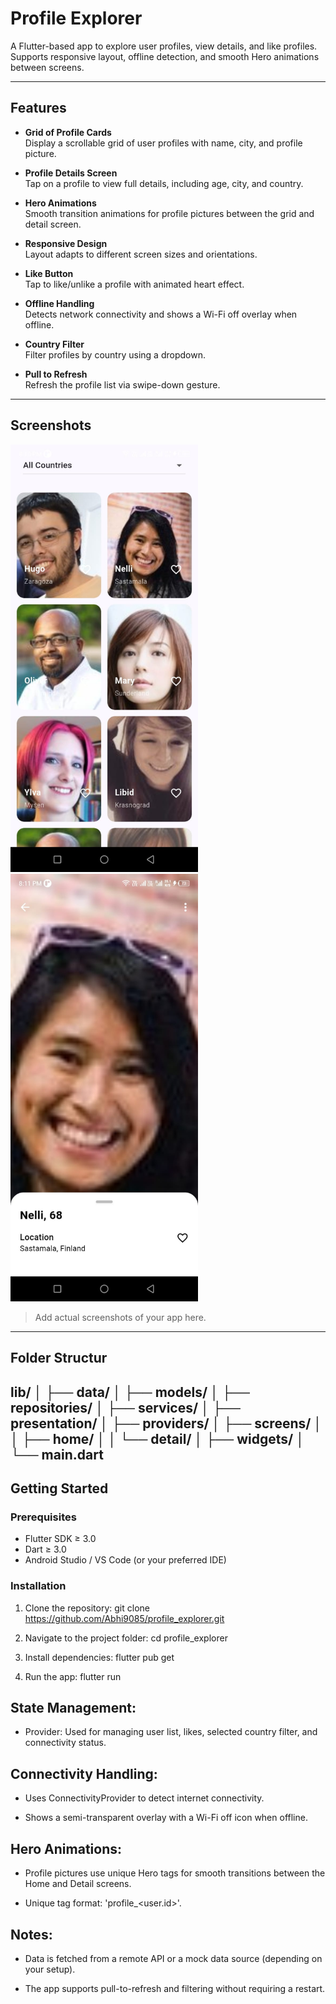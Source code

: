 # Profile Explorer

A Flutter-based app to explore user profiles, view details, and like profiles. Supports responsive layout, offline detection, and smooth Hero animations between screens.

---

## Features

- **Grid of Profile Cards**  
  Display a scrollable grid of user profiles with name, city, and profile picture.

- **Profile Details Screen**  
  Tap on a profile to view full details, including age, city, and country.

- **Hero Animations**  
  Smooth transition animations for profile pictures between the grid and detail screen.

- **Responsive Design**  
  Layout adapts to different screen sizes and orientations.

- **Like Button**  
  Tap to like/unlike a profile with animated heart effect.

- **Offline Handling**  
  Detects network connectivity and shows a Wi-Fi off overlay when offline.

- **Country Filter**  
  Filter profiles by country using a dropdown.

- **Pull to Refresh**  
  Refresh the profile list via swipe-down gesture.

---

## Screenshots
<img src="home_screen.jpg" alt="Home Screen" width="300" />
<img src="detail_screen.jpg" alt="Detail Screen" width="300" />
  

> Add actual screenshots of your app here.

---
## Folder Structur

lib/
│
├── data/
│   ├── models/
│   ├── repositories/
│   ├── services/
│
├── presentation/
│   ├── providers/
│   ├── screens/
│   │   ├── home/
│   │   └── detail/
│   ├── widgets/
│
└── main.dart
---

## Getting Started

### Prerequisites

- Flutter SDK ≥ 3.0
- Dart ≥ 3.0
- Android Studio / VS Code (or your preferred IDE)

### Installation

1. Clone the repository:
git clone https://github.com/Abhi9085/profile_explorer.git

2. Navigate to the project folder:
cd profile_explorer

3. Install dependencies:
flutter pub get

4. Run the app:
flutter run

## State Management:

- Provider: Used for managing user list, likes, selected country filter, and connectivity status.

## Connectivity Handling:

- Uses ConnectivityProvider to detect internet connectivity.

- Shows a semi-transparent overlay with a Wi-Fi off icon when offline.

## Hero Animations:

- Profile pictures use unique Hero tags for smooth transitions between the Home and Detail screens.

- Unique tag format: 'profile_<user.id>'.

## Notes:

- Data is fetched from a remote API or a mock data source (depending on your setup).

- The app supports pull-to-refresh and filtering without requiring a restart.

